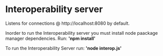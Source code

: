 Interoperability server
=======================

Listens for connections @ http://localhost:8080 by default.

Inorder to run the Interoperability server you must install node paackage manager dependencies.
Run: <b>'npm install'</b>

To run the Interoperability Server run: <b>'node interop.js'</b>


